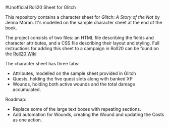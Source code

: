 #Unofficial Roll20 Sheet for Glitch

This repository contains a character sheet for _Glitch: A Story of the Not_ by Jenna Moran.
It's modelled on the sample character sheet at the end of the book.

The project consists of two files: an HTML file describing the fields and character attributes, and a CSS file describing their layout and styling.
Full instructions for adding this sheet to a campaign in Roll20 can be found on the [Roll20 Wiki](https://wiki.roll20.net/Using_Custom_Character_Sheets)

The character sheet has three tabs:
- Attributes, modelled on the sample sheet provided in Glitch
- Quests, holding the five quest slots along with banked XP
- Wounds, holding both active wounds and the total damage accumulated.

Roadmap:
- Replace some of the large text boxes with repeating sections.
- Add automation for Wounds, creating the Wound and updating the Costs as one action.